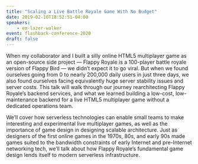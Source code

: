 ```yaml
---
title: "Scaling a Live Battle Royale Game With No Budget"
date: 2019-02-10T18:52:51-04:00
speakers:
    - em-lazer-walker
event: flashback-conference-2020
draft: false
---
```


When my collaborator and I built a silly online HTML5 multiplayer game as an open-source side project — Flappy Royale is a 100-player battle royale version of Flappy Bird — we didn’t expect it to go viral. But when we found ourselves going from 0 to nearly 200,000 daily users in just three days, we also found ourselves facing equivalently huge server stability issues and server costs. This talk will walk through our journey rearchitecting Flappy Royale’s backend services, and what we learned building a low-cost, low-maintenance backend for a live HTML5 multiplayer game without a dedicated operations team.

We’ll cover how serverless technologies can enable small teams to make interesting and experimental live multiplayer games, as well as the importance of game design in designing scalable architecture. Just as designers of the first online games in the 1970s, 80s, and early 90s made games suited to the bandwidth constraints of early Internet and pre-Internet networking tech, we’ll talk about how Flappy Royale’s fundamental game design lends itself to modern serverless infrastructure.